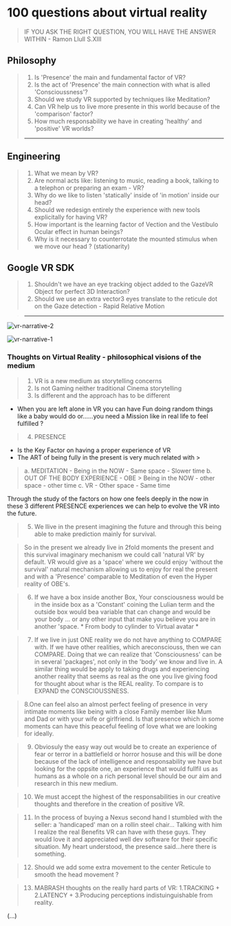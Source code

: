 # 100 questions about virtual reality
> IF YOU ASK THE RIGHT QUESTION, YOU WILL HAVE THE ANSWER WITHIN - Ramon Llull S.XIII

## Philosophy

> 1. Is 'Presence' the main and fundamental factor of VR?
> 2. Is the act of 'Presence' the main connection with what is alled 'Conscioussness'?
> 3. Should we study VR supported by techniques like Meditation?
> 4. Can VR help us to live more presente in this world because of the 'comparison' factor?
> 5. How much responsability we have in creating 'healthy' and 'positive' VR worlds?
> _________________________________________________________

## Engineering

> 1. What we mean by VR?
> 2. Are normal acts like: listening to music, reading a book, talking to a telephon or preparing an exam -  VR?
> 3. Why do we like to listen 'statically' inside of 'in motion' inside our head?
> 4. Should we redesign entirely the experience with new tools explicitally for having VR?
> 5. How important is the learning factor of Vection and the Vestibulo Ocular effect in human beings?
> 6. Why is it necessary to counterrotate the mounted stimulus when we move our head ? (stationarity)

## Google VR SDK

> 1. Shouldn't we have an eye tracking object added to the GazeVR Object for perfect 3D Interaction? 
> 2. Should we use an extra vector3 eyes translate to the reticule dot on the Gaze detection - Rapid Relative Motion

> _________________________________________________________


![vr-narrative-2](https://cloud.githubusercontent.com/assets/17754060/19768068/d41fb4a0-9c23-11e6-8fc6-29cbe642a62c.png)

![vr-narrative-1](https://cloud.githubusercontent.com/assets/17754060/19768065/cdf25786-9c23-11e6-8c08-81e123d6c5f7.png)

### Thoughts on Virtual Reality - philosophical visions of the medium 

> 1. VR is a new medium as storytelling concerns
> 2. Is not Gaming neither traditional Cinema storytelling
> 3. Is different and the approach has to be different

* When you are left alone in VR you can have Fun doing random things like a baby would do or......you need a Mission like in real life to feel fulfilled ?

> 4. PRESENCE 
  - Is the Key Factor on having a proper experience of VR 
  - The ART of being fully in the present is very much related with >

> a. MEDITATION - Being in the NOW - Same space - Slower time
> b. OUT OF THE BODY EXPERIENCE - OBE > Being in the NOW - other space - other time
> c. VR - Other space - Same time

Through the study of the factors on how one feels deeply in the now in these 3 different PRESENCE experiences
we can help to evolve the VR into the future.

> 5. We llive in the present imagining the future and through this being able to make prediction mainly for survival.

> So in the present we already live in 2fold moments the present and this survival imaginary mechanism we could call 'natural VR' by default. VR would give as a 'space' where we could enjoy 'without the survival' natural mechanism allowing us to enjoy for real the present and with a 'Presence' comparable to Meditation of even the Hyper reality of OBE's.
    
> 6. If we have a box inside another Box, Your consciousness would be in the inside box as a 'Constant' coining the Lulian term and the outside box would bea variable that can change and would be your body ... or any other input that make you believe you are in another 'space. * From body to cylinder to Virtual avatar *
    
 > 7. If we live in just ONE reality we do not have anything to COMPARE with. If we have other realities, which               areconsciouss, then we can COMPARE. Doing that we can realize that 'Consciousness' can be in several 'packages', not only in the 'body' we know and live in. A similar thing would be apply to taking drugs and experiencing another reality that seems as real as the one you live giving food for thought about whar is the REAL reality. To compare is to EXPAND the CONSCIOUSSNESS.
   
> 8.One can feel also an almost perfect feeling of presence in very intimate moments like being with a close Family member like Mum and Dad or with your wife or girlfriend. Is that presence which in some moments can have this peaceful feeling of love what we are looking for ideally.
   
> 9. Obviosuly the easy way out would be to create an experience of fear or terror in a battlefield or horror hosuse and this will be done because of the lack of intelligence and responsability we have but looking for the oppsite one, an experience that would fullfil us as humans as a whole on a rich personal level should be our aim and research in this new medium.
   
> 10. We must accept the highest of the responsabilities in our creative thoughts and therefore in the creation of positive VR.

> 11. In the process of buying a Nexus second hand I stumbled with the seller: a 'handicaped' man on a rollin steel chair... Talking with him I realize the real Benefits VR can have with these guys. They would love it and appreciated well dev software for their specific situation. My heart understood, the presence said...here there is something.
   
> 12. Should we add some extra movement to the center Reticule to smooth the head movement ?

> 13. MABRASH thoughts on the really hard parts of VR: 1.TRACKING + 2.LATENCY + 3.Producing perceptions indistuinguishable from reality.

(...)

